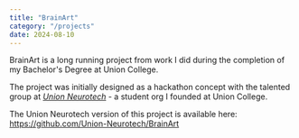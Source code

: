 ```yaml
---
title: "BrainArt"
category: "/projects"
date: 2024-08-10
---
```


BrainArt is a long running project from work I did during the completion of my Bachelor's Degree at Union College.

The project was initially designed as a hackathon concept with the talented group at [*Union Neurotech*](https://github.com/Union-Neurotech) - a student org I founded at Union College.

The Union Neurotech version of this project is available here: https://github.com/Union-Neurotech/BrainArt


